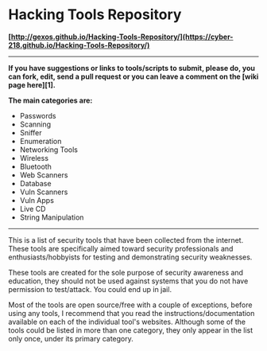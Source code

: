 Hacking Tools Repository
========================
**[http://gexos.github.io/Hacking-Tools-Repository/](https://cyber-218.github.io/Hacking-Tools-Repository/)**

***
**If you have suggestions or links to tools/scripts to submit, please do, you can fork, edit, send a pull request or you can leave a comment on the [wiki page here][1].**

**The main categories are:**

 - Passwords
 - Scanning
 - Sniffer
 - Enumeration
 - Networking Tools
 - Wireless
 - Bluetooth
 - Web Scanners
 - Database
 - Vuln Scanners
 - Vuln Apps
 - Live CD
 - String Manipulation

----------
This is a list of security tools that have been collected from the internet. These tools are specifically aimed toward security professionals and enthusiasts/hobbyists for testing and demonstrating security weaknesses.

These tools are created for the sole purpose of security awareness and education, they should not be used against systems that you do not have permission to test/attack. You could end up in jail.

Most of the tools are open source/free with a couple of exceptions, before using any tools, I recommend that you read the instructions/documentation available on each of the individual tool's websites. Although some of the tools could be listed in more than one category, they only appear in the list only once, under its primary category. 
